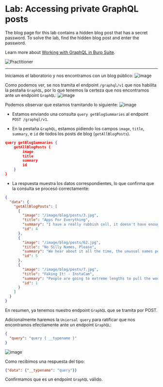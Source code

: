 # Lab: Accessing private GraphQL posts

The blog page for this lab contains a hidden blog post that has a secret password. To solve the lab, find the hidden blog post and enter the password.

Learn more about [Working with GraphQL in Burp Suite](https://portswigger.net/burp/documentation/desktop/testing-workflow/working-with-graphql).

![Practitioner](https://img.shields.io/badge/level-Apprentice-green) 

---

Iniciamos el laboratorio y nos encontramos con un blog público:
![image](https://github.com/user-attachments/assets/300c9221-0665-430d-8841-d0eb206e32fe)

Como podemos ver, se nos tramita el endpoint `/graphql/v1` que nos habilita la pestaña `GraphQL`, por lo que tenemos la certeza que nos encontramos ante un endpoint `GraphQL`:
![image](https://github.com/user-attachments/assets/70949a69-079c-4193-94b1-8a77a9bbc9bc)

Podemos observar que estamos tramitando lo siguiente:
![image](https://github.com/user-attachments/assets/5ec42af4-8d7b-4759-af09-8f8f2596cf3a)

- Estamos enviando una consulta `query getBlogSummaries` al endpoint `POST /graphql/v1`.

- En la pestaña `GraphQL`, estamos pidiendo los campos `image`, `title`, `summary`, e `id` de todos los posts de blog (`getAllBlogPosts`).
```json
query getBlogSummaries {
    getAllBlogPosts {
        image
        title
        summary
        id
    }
}
```
- La respuesta muestra los datos correspondientes, lo que confirma que la consulta se procesó correctamente:
```json
{
  "data": {
    "getAllBlogPosts": [
      {
        "image": "/image/blog/posts/3.jpg",
        "title": "Apps For Everything",
        "summary": "I have a really rubbish cell, it doesn't have enough memory for anything more than the default Apps. Of course, it's not quite a Nokia 1011, but it may as well be. As someone that always had a PC, and...",
        "id": 4
      },
      {
        "image": "/image/blog/posts/62.jpg",
        "title": "No Silly Names, Please",
        "summary": "We hear about it all the time, the unusual names people have given their children. I say unusual to be polite because, to be honest, some of them are just downright ridiculous. Have these parents no idea of the pressure...",
        "id": 5
      },
      {
        "image": "/image/blog/posts/7.jpg",
        "title": "Faking It! - InstaCam",
        "summary": "People are going to extreme lengths to pull the wool over their friends' eyes on Social Media. If you've ever clicked your way through family photos and the perfect summer and winter getaway pics of your friends on Instagram then...",
        "id": 1
      }
    ]
  }
}
```

En resumen, ya tenemos nuestro endpoint `GraphQL` que se tramita por POST.

Adicionalmente haremos la `Uniersal query` para ratificar que nos encontramos efectiamente ante un endpoint `GraphQL`:
```json
{
  "query": "query { __typename }"
}
```
![image](https://github.com/user-attachments/assets/031b8c99-233f-46e7-982b-f52ec1800b2c)

Como recibimos una respuesta del tipo:
```json
{"data": {"__typename": "query"}}
```
Confirmamos que es un endpoint `GraphQL` válido.




